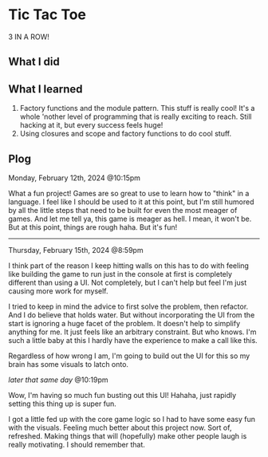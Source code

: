 # Tic Tac Toe
3 IN A ROW!

## What I did

## What I learned
1. Factory functions and the module pattern. This stuff is really cool! It's a whole 'nother level of programming that is really exciting to reach. Still hacking at it, but every success feels huge!
2. Using closures and scope and factory functions to do cool stuff.

## Plog

Monday, February 12th, 2024 @10:15pm

What a fun project! Games are so great to use to learn how to "think" in a language. I feel like I should be used to it at this point, but I'm still humored by all the little steps that need to be built for even the most meager of games. And let me tell ya, this game is meager as hell. I mean, it won't be. But at this point, things are rough haha. But it's fun!

---

Thursday, February 15th, 2024 @8:59pm

I think part of the reason I keep hitting walls on this has to do with feeling like building the game to run just in the console at first is completely different than using a UI. Not completely, but I can't help but feel I'm just causing more work for myself.

I tried to keep in mind the advice to first solve the problem, then refactor. And I do believe that holds water. But without incorporating the UI from the start is ignoring a huge facet of the problem. It doesn't help to simplify anything for me. It just feels like an arbitrary constraint. But who knows. I'm such a little baby at this I hardly have the experience to make a call like this.

Regardless of how wrong I am, I'm going to build out the UI for this so my brain has some visuals to latch onto.

*later that same day* @10:19pm

Wow, I'm having so much fun busting out this UI! Hahaha, just rapidly setting this thing up is super fun.

I got a little fed up with the core game logic so I had to have some easy fun with the visuals. Feeling much better about this project now. Sort of, refreshed. Making things that will (hopefully) make other people laugh is really motivating. I should remember that. 